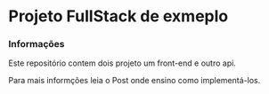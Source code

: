 # Projeto FullStack de exmeplo

### Informações 
 Este repositório contem dois projeto um front-end e outro api.
 
 Para mais informções leia o Post onde ensino como implementá-los.
